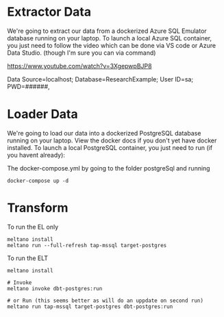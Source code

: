 

# Extractor Data

We're going to extract our data from a dockerized Azure SQL Emulator database running on your laptop. To launch a local Azure SQL container, you just need to follow the video which can be done via VS code or Azure Data Studio. (though I'm sure you can via command)

https://www.youtube.com/watch?v=3XgepwpBJP8

Data Source=localhost; 
Database=ResearchExample; 
User ID=sa; 
PWD=######,


# Loader Data

We're going to load our data into a dockerized PostgreSQL database running on your laptop. View the docker docs if you don't yet have docker installed. To launch a local PostgreSQL container, you just need to run (if you havent already):

The docker-compose.yml by going to the folder postgreSql and running
```
docker-compose up -d
```


# Transform

To run the EL only

```
meltano install
meltano run --full-refresh tap-mssql target-postgres
```


To run the ELT 

```
meltano install

# Invoke
meltano invoke dbt-postgres:run

# or Run (this seems better as will do an uppdate on second run)
meltano run tap-mssql target-postgres dbt-postgres:run

```

